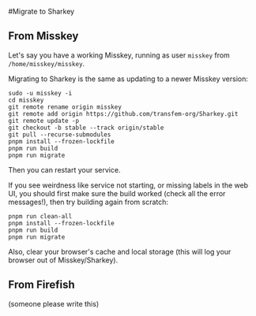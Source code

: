 #Migrate to Sharkey

## From Misskey

Let's say you have a working Misskey, running as user `misskey` from
`/home/misskey/misskey`.

Migrating to Sharkey is the same as updating to a newer Misskey
version:

    sudo -u misskey -i
    cd misskey
    git remote rename origin misskey
    git remote add origin https://github.com/transfem-org/Sharkey.git
    git remote update -p
    git checkout -b stable --track origin/stable
    git pull --recurse-submodules
    pnpm install --frozen-lockfile
    pnpm run build
    pnpm run migrate

Then you can restart your service.

If you see weirdness like service not starting, or missing labels in
the web UI, you should first make sure the build worked (check all the
error messages!), then try building again from scratch:

    pnpm run clean-all
    pnpm install --frozen-lockfile
    pnpm run build
    pnpm run migrate

Also, clear your browser's cache and local storage (this will log your
browser out of Misskey/Sharkey).

## From Firefish

(someone please write this)

